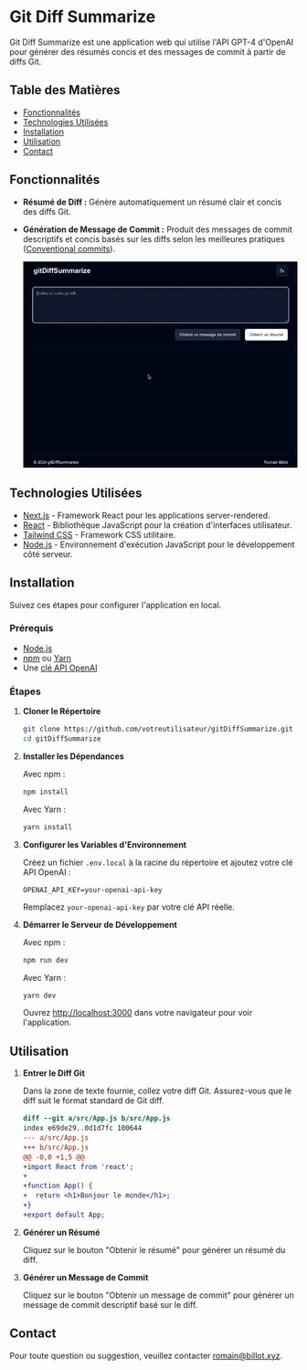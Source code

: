 # Git Diff Summarize

Git Diff Summarize est une application web qui utilise l'API GPT-4 d'OpenAI pour générer des résumés concis et des
messages de commit à partir de diffs Git.

## Table des Matières

- [Fonctionnalités](#fonctionnalités)
- [Technologies Utilisées](#technologies-utilisées)
- [Installation](#installation)
- [Utilisation](#utilisation)
- [Contact](#contact)

## Fonctionnalités

- **Résumé de Diff :** Génère automatiquement un résumé clair et concis des diffs Git.
- **Génération de Message de Commit :** Produit des messages de commit descriptifs et concis basés sur les diffs
  selon les meilleures pratiques ([Conventional commits](https://www.conventionalcommits.org/en/v1.0.0/)).

   ![Exemple d'utilisation](https://github.com/eigarom/gitDiffSummarize/blob/main/doc/use-cases.gif)

## Technologies Utilisées

- [Next.js](https://nextjs.org/) - Framework React pour les applications server-rendered.
- [React](https://reactjs.org/) - Bibliothèque JavaScript pour la création d'interfaces utilisateur.
- [Tailwind CSS](https://tailwindcss.com/) - Framework CSS utilitaire.
- [Node.js](https://nodejs.org/) - Environnement d'exécution JavaScript pour le développement côté serveur.

## Installation

Suivez ces étapes pour configurer l'application en local.

### Prérequis

- [Node.js](https://nodejs.org)
- [npm](https://www.npmjs.com) ou [Yarn](https://yarnpkg.com)
- Une [clé API OpenAI](https://platform.openai.com/account/api-keys)

### Étapes

1. **Cloner le Répertoire**

   ```bash
   git clone https://github.com/votreutilisateur/gitDiffSummarize.git
   cd gitDiffSummarize
   ```

2. **Installer les Dépendances**

   Avec npm :

   ```bash
   npm install
   ```

   Avec Yarn :

   ```bash
   yarn install
   ```

3. **Configurer les Variables d'Environnement**

   Créez un fichier `.env.local` à la racine du répertoire et ajoutez votre clé API OpenAI :

   ```env
   OPENAI_API_KEY=your-openai-api-key
   ```

   Remplacez `your-openai-api-key` par votre clé API réelle.

4. **Démarrer le Serveur de Développement**

   Avec npm :

   ```bash
   npm run dev
   ```

   Avec Yarn :

   ```bash
   yarn dev
   ```

   Ouvrez [http://localhost:3000](http://localhost:3000) dans votre navigateur pour voir l'application.

## Utilisation

1. **Entrer le Diff Git**

   Dans la zone de texte fournie, collez votre diff Git. Assurez-vous que le diff suit le format standard de Git diff.

   ```diff
   diff --git a/src/App.js b/src/App.js
   index e69de29..0d1d7fc 100644
   --- a/src/App.js
   +++ b/src/App.js
   @@ -0,0 +1,5 @@
   +import React from 'react';
   +
   +function App() {
   +  return <h1>Bonjour le monde</h1>;
   +}
   +export default App;
   ```

2. **Générer un Résumé**

   Cliquez sur le bouton "Obtenir le résumé" pour générer un résumé du diff.

3. **Générer un Message de Commit**

   Cliquez sur le bouton "Obtenir un message de commit" pour générer un message de commit descriptif basé sur le diff.

## Contact

Pour toute question ou suggestion, veuillez contacter [romain@billot.xyz](mailto:romain@billot.xyz).
